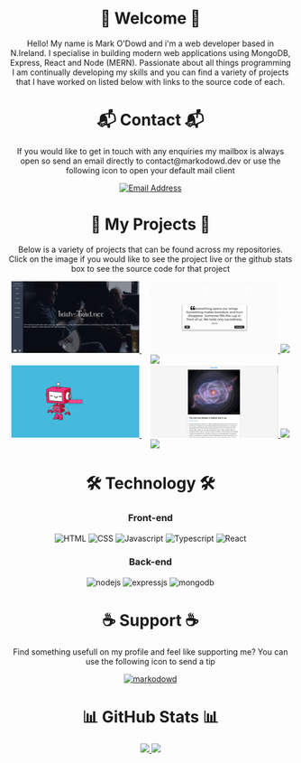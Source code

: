 <div align="center">

<h1 align="center">👋 Welcome 👋</h1>

<p>Hello! My name is Mark O'Dowd and i'm a web developer based in N.Ireland. I specialise in building modern web applications using MongoDB, Express, React and Node (MERN). Passionate about all things programming I am continually developing my skills and you can find a variety of projects that I have worked on listed below with links to the source code of each.</p>

<h1 align="center">📬 Contact 📬</h1>

<p>If you would like to get in touch with any enquiries my mailbox is always open so send an email directly to contact@markodowd.dev or use the following icon to open your default mail client</p>

<a href="mailto:contact@markodowd.dev"><img src="https://img.shields.io/badge/Send%20Email%20-D14836?logo=gmail&logoColor=white" alt="Email Address"></a>

<h1 align="center">🚀 My Projects 🚀</h1>

<p>Below is a variety of projects that can be found across my repositories. Click on the image if you would like to see the project live or the github stats box to see the source code for that project</p>

<!-- Irish Trad Image -->
<a href="https://www.irish-trad.net">
  <img width="45%" src="https://raw.githubusercontent.com/markodowd/markodowd/master/images/irish-trad.net.jpg" />
</a>
&nbsp;&nbsp;&nbsp;
<!-- Quote Generator Image -->
<a href="https://markodowd.github.io/REACT-quote-generator/">
  <img width="45%" src="https://raw.githubusercontent.com/markodowd/markodowd/master/images/REACT-quote-generator.jpg" />
</a>

<!-- Irish Trad Stats -->
<a href="https://github.com/Irish-Trad/Irish-Trad-Client">
  <img width="45%" src="https://github-readme-stats-snowy-mu.vercel.app/api/pin/?username=Irish-Trad&repo=Irish-Trad-Client&theme=github_dark" />
</a>
&nbsp;&nbsp;&nbsp;
<!-- Quote Generator Stats -->
<a href="https://github.com/markodowd/REACT-quote-generator">
  <img width="45%" src="https://github-readme-stats-snowy-mu.vercel.app/api/pin/?username=markodowd&repo=REACT-quote-generator&theme=github_dark" />
</a>

<br/>

<!-- Text to Speech Image -->
<a href="https://markodowd.github.io/REACT-text-to-speech/">
  <img width="45%" src="https://raw.githubusercontent.com/markodowd/markodowd/master/images/REACT-text-to-speech.jpg" />
</a>
&nbsp;&nbsp;&nbsp;
<!-- NASA Picture Of The Day Image -->
<a href="https://markodowd.github.io/PREACT-NASA-picture-of-the-day/">
  <img width="45%" src="https://raw.githubusercontent.com/markodowd/markodowd/master/images/NASA-picture-of-the-day.jpg" />
</a>

<!-- Text to Speech Stats -->
<a href="https://github.com/markodowd/REACT-text-to-speech">
  <img width="45%" src="https://github-readme-stats-snowy-mu.vercel.app/api/pin/?username=markodowd&repo=REACT-text-to-speech&theme=github_dark" />
</a>
&nbsp;&nbsp;&nbsp;
<!-- NASA Picture Of The Day Stats -->
<a href="https://markodowd.github.io/PREACT-NASA-picture-of-the-day/">
  <img width="45%" src="https://github-readme-stats-snowy-mu.vercel.app/api/pin/?username=markodowd&repo=PREACT-NASA-picture-of-the-day&theme=github_dark" />
</a>

<br/>

<h1 align="center">🛠️ Technology 🛠️</h1>
  <h3 align="center"> Front-end </h3>
    <p>  
      <img align="center" alt="HTML" src="https://img.shields.io/badge/HTML5-E34F26?style=for-the-badge&logo=html5&logoColor=white">
      <img align="center" alt="CSS" src="https://img.shields.io/badge/CSS3-1572B6?style=for-the-badge&logo=css3&logoColor=white">
      <img align="center" alt="Javascript" src="https://img.shields.io/badge/JavaScript-323330?style=for-the-badge&logo=javascript&logoColor=F7DF1E">
      <img align="center" alt="Typescript" src="https://img.shields.io/badge/TypeScript-007ACC?style=for-the-badge&logo=typescript&logoColor=white">
      <img align="center" alt="React" src="https://img.shields.io/badge/React-20232A?style=for-the-badge&logo=react&logoColor=61DAFB">
    </p>

  <h3 align="center"> Back-end </h3>
    <p> 
      <img align="center" alt="nodejs" src="https://img.shields.io/badge/Node.js-339933?style=for-the-badge&logo=nodedotjs&logoColor=white">
      <img align="center" alt="expressjs" src="https://img.shields.io/badge/Express.js-000000?style=for-the-badge&logo=express&logoColor=white">
      <img align="center" alt="mongodb" src="https://img.shields.io/badge/MongoDB-white?style=for-the-badge&logo=mongodb&logoColor=4EA94B">
    </p>

<h1 align="center">☕ Support ☕</h1>

<p>Find something usefull on my profile and feel like supporting me? You can use the following icon to send a tip</p>

<p align="center"><a href="https://www.buymeacoffee.com/markodowd"> <img src="https://cdn.buymeacoffee.com/buttons/v2/default-yellow.png" height="50" width="210" alt="markodowd" /></a></p>

<h1 align="center">📊 GitHub Stats 📊</h1>

  <a href="https://github.com/markodowd">
    <img height="180em" src="https://github-readme-stats.vercel.app/api?username=markodowd&show_icons=true&theme=github_dark&include_all_commits=true&count_private=true&hide_rank=true"/>
  </a>
    <a href="https://github.com/markodowd">
    <img height="180em" src="https://github-readme-stats-snowy-mu.vercel.app/api/top-langs/?username=markodowd&layout=compact&langs_count=8&theme=github_dark&hide=liquid&exclude_repo=PyCheckiO&include_private=true&include_forks=true"/>
  </a>

</div>
